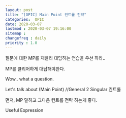 ```yaml
---
layout: post
title: "[OPIC] Main Point 컨트롤 전략"
categories:  OPIC
date: 2020-03-07
lastmod : 2020-03-07 19:16:00
sitemap :
changefreq : daily
priority : 1.0
---
```




질문에 대한 MP를 재빨리 대답하는 연습을 우선 하라..

MP를 클리어하게 대답해야한다. 

Wow.. what a question.

Let's talk about (Main Point) //General 2 Singular 컨트롤

먼저, MP 말하고 그다음 컨트롤 전략 하는게 좋다. 









Useful Expression

~~~ all about 

~~~